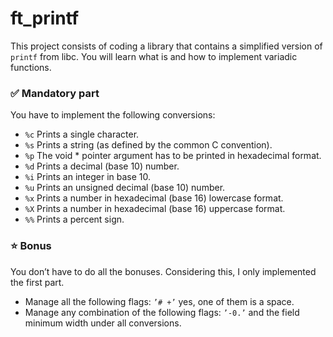 # ft_printf

This project consists of coding a library that contains a simplified version of `printf` from libc. You will learn what is and how to implement variadic functions.
<br>

### ✅ Mandatory part

You have to implement the following conversions:

- `%c` Prints a single character.
- `%s` Prints a string (as defined by the common C convention).
- `%p` The void * pointer argument has to be printed in hexadecimal format.
- `%d` Prints a decimal (base 10) number.
- `%i` Prints an integer in base 10.
- `%u` Prints an unsigned decimal (base 10) number.
- `%x` Prints a number in hexadecimal (base 16) lowercase format.
- `%X` Prints a number in hexadecimal (base 16) uppercase format.
- `%%` Prints a percent sign.

### ⭐ Bonus

You don’t have to do all the bonuses. Considering this, I only implemented the first part.

- Manage all the following flags: `’# +’` yes, one of them is a space.
- Manage any combination of the following flags: `’-0.’` and the field minimum width under all conversions.





